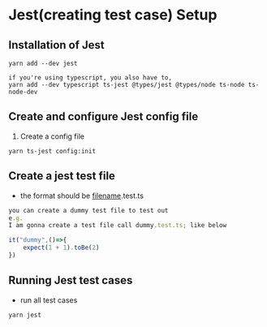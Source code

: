 # Jest(creating test case) Setup
## Installation of Jest
```
yarn add --dev jest

if you're using typescript, you also have to,
yarn add --dev typescript ts-jest @types/jest @types/node ts-node ts-node-dev
```

## Create and configure Jest config file
1. Create a config file
```
yarn ts-jest config:init
```
## Create a jest test file
- the format should be <u>filename</u>.test.ts
```javascript
you can create a dummy test file to test out
e.g.
I am gonna create a test file call dummy.test.ts; like below

it("dummy",()=>{
    expect(1 + 1).toBe(2)
})
```
## Running Jest test cases
- run all test cases
```
yarn jest
```
